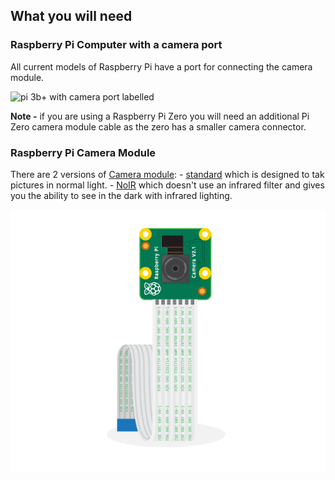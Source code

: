 ## What you will need

### Raspberry Pi Computer with a camera port

All current models of Raspberry Pi have a port for connecting the camera module.

![pi 3b+ with camera port labelled](images/pi3b-camera-port.png)

**Note -** if you are using a Raspberry Pi Zero you will need an additional Pi Zero camera module cable as the zero has a smaller camera connector.

### Raspberry Pi Camera Module

There are 2 versions of [Camera module](https://www.raspberrypi.org/products/camera-module-v2/):
    - [standard](https://www.raspberrypi.org/products/camera-module-v2/) which is designed to tak pictures in normal light.
    - [NoIR](https://www.raspberrypi.org/products/pi-noir-camera-v2/) which doesn't use an infrared filter and gives you the ability to see in the dark with infrared lighting.

![pi camera module](images/camera-module.png)

